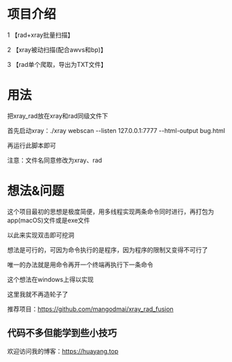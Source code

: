 # 项目介绍
1 【rad+xray批量扫描】 

2 【xray被动扫描(配合awvs和bp)】

3 【rad单个爬取，导出为TXT文件】 


# 用法

把xray_rad放在xray和rad同级文件下

首先启动xray：./xray webscan --listen 127.0.0.1:7777 --html-output bug.html

再运行此脚本即可

注意：文件名同意修改为xray、rad

# 想法&问题  
这个项目最初的思想是极度简便，用多线程实现两条命令同时进行，再打包为app(macOS)文件或是exe文件  

以此来实现双击即可挖洞  

想法是可行的，可因为命令执行的是程序，因为程序的限制又变得不可行了  

唯一的办法就是用命令再开一个终端再执行下一条命令  

这个想法在windows上得以实现 

这里我就不再造轮子了  

推荐项目：https://github.com/mangodmai/xray_rad_fusion

## 代码不多但能学到些小技巧

欢迎访问我的博客：https://huayang.top

